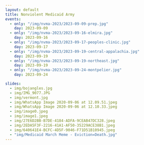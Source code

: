 ```yaml
---
layout: default
title: Nonviolent Medicaid Army
events:
  - only: "/img/nvma-2023/2023-09-09-prep.jpg"
    day: 2023-09-09
  - only: "/img/nvma-2023/2023-09-16-elmira.jpg"
    day: 2023-09-16
  - only: "/img/nvma-2023/2023-09-17-peoples-clinic.jpg"
    day: 2023-09-17
  - only: "/img/nvma-2023/2023-09-19-central-appalachia.jpg"
    day: 2023-09-19
  - only: "/img/nvma-2023/2023-09-19-northeast.jpg"
    day: 2023-09-19
  - only: "/img/nvma-2023/2023-09-24-montpelier.jpg"
    day: 2023-09-24

slides:
  - img/bojangles.jpg
  - img/IMG_9077.JPG
  - img/vermont.jpg
  - img/WhatsApp Image 2020-09-06 at 12.09.51.jpeg
  - img/WhatsApp Image 2020-09-06 at 12.10.33.jpeg
  - img/image0.jpeg
  - img/image1.jpeg
  - img/27E6D2BB-B7DE-4184-ADFA-9CEAB47DC328.jpeg
  - img/2EDA5F3F-2216-41A1-AF50-35229ACE38B1.jpeg
  - img/640641E4-BCFC-4D5F-9046-F71D51B10945.jpeg
  - "img/Medicaid March Meme - Eviction=Death.jpg"
---
```

